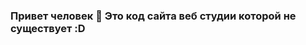 ### Привет человек 👋 Это код сайта веб студии которой не существует :D   

<!--


- 🔭 I'm currently working on my first website
- 🌱 I am currently learning HTML, CSS, JS
- 💬 Ask me on my insta @the_sasha_m
- 📫 How to get to me: Kryvyi Rih, come
- ⚡ Fun fact: I'm 14) 

--------------------------------------------------------------------------

# Group1 (/Images/Group1):
Папка в которой находяться картинки секции НАШИ правила (Обычные и стиля при наведения)

->
-->

